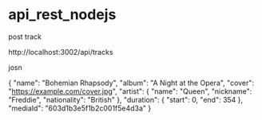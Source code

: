 # api_rest_nodejs

post track

http://localhost:3002/api/tracks

josn 

{
  "name": "Bohemian Rhapsody",
  "album": "A Night at the Opera",
  "cover": "https://example.com/cover.jpg",
  "artist": {
    "name": "Queen",
    "nickname": "Freddie",
    "nationality": "British"
  },
  "duration": {
    "start": 0,
    "end": 354
  },
  "mediaId": "603d1b3e5f1b2c001f5e4d3a"
}
